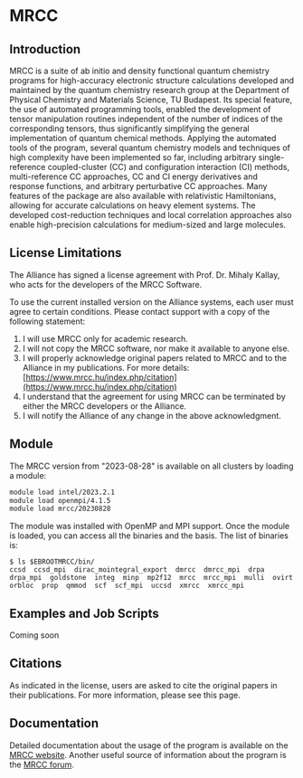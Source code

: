# MRCC

## Introduction

MRCC is a suite of ab initio and density functional quantum chemistry programs for high-accuracy electronic structure calculations developed and maintained by the quantum chemistry research group at the Department of Physical Chemistry and Materials Science, TU Budapest. Its special feature, the use of automated programming tools, enabled the development of tensor manipulation routines independent of the number of indices of the corresponding tensors, thus significantly simplifying the general implementation of quantum chemical methods. Applying the automated tools of the program, several quantum chemistry models and techniques of high complexity have been implemented so far, including arbitrary single-reference coupled-cluster (CC) and configuration interaction (CI) methods, multi-reference CC approaches, CC and CI energy derivatives and response functions, and arbitrary perturbative CC approaches. Many features of the package are also available with relativistic Hamiltonians, allowing for accurate calculations on heavy element systems. The developed cost-reduction techniques and local correlation approaches also enable high-precision calculations for medium-sized and large molecules.

## License Limitations

The Alliance has signed a license agreement with Prof. Dr. Mihaly Kallay, who acts for the developers of the MRCC Software.

To use the current installed version on the Alliance systems, each user must agree to certain conditions. Please contact support with a copy of the following statement:

1. I will use MRCC only for academic research.
2. I will not copy the MRCC software, nor make it available to anyone else.
3. I will properly acknowledge original papers related to MRCC and to the Alliance in my publications. For more details: [https://www.mrcc.hu/index.php/citation](https://www.mrcc.hu/index.php/citation)
4. I understand that the agreement for using MRCC can be terminated by either the MRCC developers or the Alliance.
5. I will notify the Alliance of any change in the above acknowledgment.

## Module

The MRCC version from "2023-08-28" is available on all clusters by loading a module:

```bash
module load intel/2023.2.1
module load openmpi/4.1.5
module load mrcc/20230828
```

The module was installed with OpenMP and MPI support. Once the module is loaded, you can access all the binaries and the basis. The list of binaries is:

```
$ ls $EBROOTMRCC/bin/
ccsd  ccsd_mpi  dirac_mointegral_export  dmrcc  dmrcc_mpi  drpa  drpa_mpi  goldstone  integ  minp  mp2f12  mrcc  mrcc_mpi  mulli  ovirt  orbloc  prop  qmmod  scf  scf_mpi  uccsd  xmrcc  xmrcc_mpi
```

## Examples and Job Scripts

Coming soon

## Citations

As indicated in the license, users are asked to cite the original papers in their publications. For more information, please see this page.

## Documentation

Detailed documentation about the usage of the program is available on the [MRCC website](https://www.mrcc.hu/). Another useful source of information about the program is the [MRCC forum](https://www.mrcc.hu/index.php/forum).
